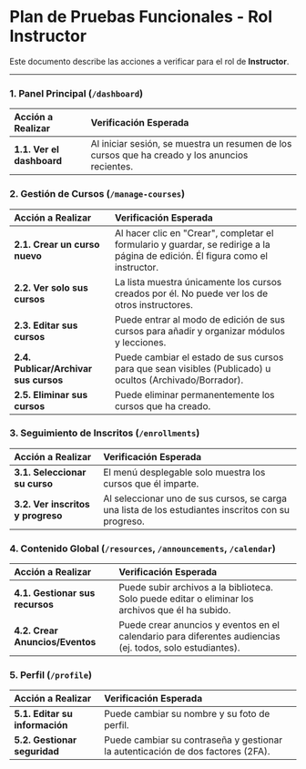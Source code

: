 # Plan de Pruebas Funcionales - Rol Instructor

Este documento describe las acciones a verificar para el rol de **Instructor**.

---

### 1. Panel Principal (`/dashboard`)

| Acción a Realizar | Verificación Esperada |
| :--- | :--- |
| **1.1. Ver el dashboard** | Al iniciar sesión, se muestra un resumen de los cursos que ha creado y los anuncios recientes. |

### 2. Gestión de Cursos (`/manage-courses`)

| Acción a Realizar | Verificación Esperada |
| :--- | :--- |
| **2.1. Crear un curso nuevo** | Al hacer clic en "Crear", completar el formulario y guardar, se redirige a la página de edición. Él figura como el instructor. |
| **2.2. Ver solo sus cursos** | La lista muestra únicamente los cursos creados por él. No puede ver los de otros instructores. |
| **2.3. Editar sus cursos** | Puede entrar al modo de edición de sus cursos para añadir y organizar módulos y lecciones. |
| **2.4. Publicar/Archivar sus cursos** | Puede cambiar el estado de sus cursos para que sean visibles (Publicado) u ocultos (Archivado/Borrador). |
| **2.5. Eliminar sus cursos** | Puede eliminar permanentemente los cursos que ha creado. |

### 3. Seguimiento de Inscritos (`/enrollments`)

| Acción a Realizar | Verificación Esperada |
| :--- | :--- |
| **3.1. Seleccionar su curso** | El menú desplegable solo muestra los cursos que él imparte. |
| **3.2. Ver inscritos y progreso** | Al seleccionar uno de sus cursos, se carga una lista de los estudiantes inscritos con su progreso. |

### 4. Contenido Global (`/resources`, `/announcements`, `/calendar`)

| Acción a Realizar | Verificación Esperada |
| :--- | :--- |
| **4.1. Gestionar sus recursos** | Puede subir archivos a la biblioteca. Solo puede editar o eliminar los archivos que él ha subido. |
| **4.2. Crear Anuncios/Eventos** | Puede crear anuncios y eventos en el calendario para diferentes audiencias (ej. todos, solo estudiantes). |

### 5. Perfil (`/profile`)

| Acción a Realizar | Verificación Esperada |
| :--- | :--- |
| **5.1. Editar su información** | Puede cambiar su nombre y su foto de perfil. |
| **5.2. Gestionar seguridad** | Puede cambiar su contraseña y gestionar la autenticación de dos factores (2FA). |
